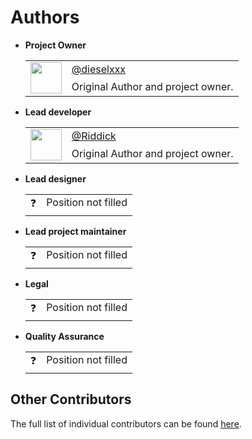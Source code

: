 # Authors

- **Project Owner**
    <table>
        <tr>
            <td rowspan="2"><img src="https://avatars.githubusercontent.com/u/56673130?v=4" height="50px" width="50px" alt=""></td>
            <td><a href="https://github.com/dieselxxx">@dieselxxx</a></td>
        </tr>
        <tr>
            <td>Original Author and project owner.</td>
        </tr>
    </table>

- **Lead developer**
    <table>
        <tr>
            <td rowspan="2"><img src="https://avatars.githubusercontent.com/u/87519338?v=4" height="50px" width="50px" alt=""></td>
            <td><a href="https://github.com/danijelgalic">@Riddick</a></td>
        </tr>
        <tr>
            <td>Original Author and project owner.</td>
        </tr>
    </table>

- **Lead designer**
    <table>
        <tr>
            <td rowspan="2">❓</td>
            <td>Position not filled</td>
        </tr>
        <tr>
            <td></td>
        </tr>
    </table>

- **Lead project maintainer**
    <table>
        <tr>
            <td rowspan="2">❓</td>
            <td>Position not filled</td>
        </tr>
        <tr>
            <td></td>
        </tr>
    </table>

- **Legal**
    <table>
        <tr>
            <td rowspan="2">❓</td>
            <td>Position not filled</td>
        </tr>
        <tr>
            <td></td>
        </tr>
    </table>

- **Quality Assurance**
    <table>
        <tr>
            <td rowspan="2">❓</td>
            <td>Position not filled</td>
        </tr>
        <tr>
            <td></td>
        </tr>
    </table>

## Other Contributors

The full list of individual contributors can be found [here](https://github.com/The-FireHub-Project/Skeleton/blob/master/.github/CONTRIBUTORS.md).